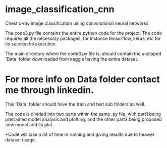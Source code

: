 # image_classification_cnn
Chest x-ray image classification using convolutional neural networks 

The code3.py file contains the entire python code for the project. 
The code requires all the necessary packages, for instance tensorflow, keras, etc for its successful execution.

The main directory where the code3.py file is, should contain the unzipped 'Data' folder downloaded from kaggle having the entire dataset.
# For more info on Data folder contact me through linkedin.
This 'Data' folder should have the train and test sub folders as well.

The code is divided into two parts within the same .py file, with part1 being pretrained model analysis and plotting, and the other part2 being 
proposed new model and its plot. 

*Code will take a lot of time in running and giving results due to heavier dataset usage. 
